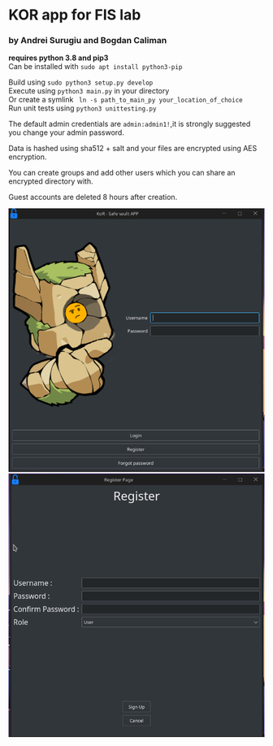 # KOR app for FIS lab
###  by Andrei Surugiu and Bogdan Caliman
**requires python 3.8 and pip3**  
Can be installed with ``sudo apt install python3-pip``

Build using ``sudo python3 setup.py develop ``  
Execute using ``python3 main.py`` in your directory  
Or create a symlink `` ln -s path_to_main_py your_location_of_choice``   
Run unit tests using ``python3 unittesting.py``  


The default admin credentials are ``admin:admin1!``,it is strongly suggested you change your admin password.  

Data is hashed using sha512 + salt and your files are encrypted using AES encryption.  

You can create groups and add other users which you can share an encrypted directory with.  

Guest accounts are deleted 8 hours after creation.  

  
![1]
![2]

[1]:./images/login_page.png
[2]:./images/register_page.png
